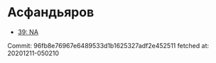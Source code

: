# Асфандьяров
- [39: NA](39.md)

Commit: 96fb8e76967e6489533d1b1625327adf2e452511
 fetched at: 20201211-050210
